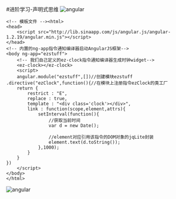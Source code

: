 #进阶学习-声明式思维
![angular](http://www.hubwiz.com/course/54f3ba65e564e50cfccbad4b/img/0029.png)

```
<!-- 模板文件 --><html>
<head>
	<script src="http://lib.sinaapp.com/js/angular.js/angular-1.2.19/angular.min.js"></script>
</head>
<!-- 内置的ng-app指令通知编译器启动AngularJS框架-->
<body ng-app="ezstuff">
	<!-- 我们自己定义的ez-clock指令通知编译器生成时钟widget-->
	<ez-clock></ez-clock>
	<script>
	angular.module("ezstuff",[])//创建模块ezstuff
.directive("ezClock",function(){//在模块上注册指令ezClock的类工厂
	return {
		restrict : "E",
		replace : true,
		template : "<div class='clock'></div>",
		link : function(scope,element,attrs){
			setInterval(function(){
				//获取当前时间
				var d = new Date();

				//element对应引用该指令的DOM对象的jqLite封装
				element.text(d.toString());
			},1000);
		}
	}
})
	</script>
</body>
</html>
```

![angular](http://www.hubwiz.com/course/54f3ba65e564e50cfccbad4b/img/0005.png)

